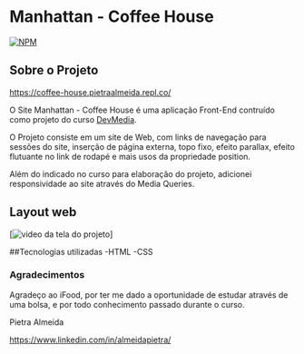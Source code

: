 # Manhattan - Coffee House
[![NPM](https://img.shields.io/npm/l/react)](https://github.com/almeidapietra/WebCafeteria/blob/main/LICENSE)

## Sobre o Projeto

https://coffee-house.pietraalmeida.repl.co/

O Site Manhattan - Coffee House é uma aplicação Front-End contruído como projeto do curso [DevMedia](https://www.devmedia.com.br/ "Site do DevMedia"). 

O Projeto consiste em um site de Web, com links de navegação para sessões do site, inserção de página externa, topo fixo, efeito parallax, efeito flutuante no link de rodapé e mais usos da propriedade position.

Além do indicado no curso para elaboração do projeto, adicionei responsividade ao site através do Media Queries.

## Layout web

[<img src="/assets/LayoutWebCafeteria.gif" alt="video da tela do projeto">]

##Tecnologias utilizadas
-HTML
-CSS


### Agradecimentos
Agradeço ao iFood, por ter me dado a oportunidade de estudar através de uma bolsa, e por todo conhecimento passado durante o curso. 


Pietra Almeida


https://www.linkedin.com/in/almeidapietra/
